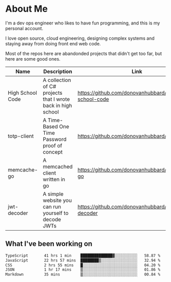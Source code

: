 # About Me

I'm a dev ops engineer who likes to have fun programming, and this is my personal account.

I love open source, cloud engineering, designing complex systems and staying away from doing front end web code.

Most of the repos here are abandonded projects that didn't get too far, but here are some good ones.

| Name       | Description           | Link  |
| ------------- |-------------| -----|
| High School Code | A collection of C# projects that I wrote back in high school | https://github.com/donovanhubbard/high-school-code |
| totp-client | A Time-Based One Time Password proof of concept | https://github.com/donovanhubbard/totp-client |
| memcache-go | A memcached client written in go | https://github.com/donovanhubbard/memcache-go |
| jwt-decoder | A simple website you can run yourself to decode JWTs | https://github.com/donovanhubbard/jwt-decoder |


## What I've been working on

<!--START_SECTION:waka-->

```txt
TypeScript       41 hrs 1 min    ██████████████▓░░░░░░░░░░   58.87 %
JavaScript       22 hrs 57 mins  ████████▒░░░░░░░░░░░░░░░░   32.94 %
CSS              2 hrs 55 mins   █░░░░░░░░░░░░░░░░░░░░░░░░   04.20 %
JSON             1 hr 17 mins    ▒░░░░░░░░░░░░░░░░░░░░░░░░   01.86 %
Markdown         35 mins         ▒░░░░░░░░░░░░░░░░░░░░░░░░   00.84 %
```

<!--END_SECTION:waka-->
